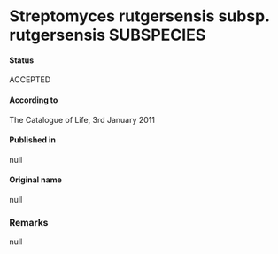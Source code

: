 # Streptomyces rutgersensis subsp. rutgersensis SUBSPECIES

#### Status
ACCEPTED

#### According to
The Catalogue of Life, 3rd January 2011

#### Published in
null

#### Original name
null

### Remarks
null